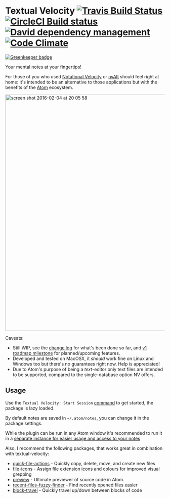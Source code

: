 # Textual Velocity [![Travis Build Status](http://travis-ci.org/viddo/atom-textual-velocity.png?branch=master)](http://travis-ci.org/viddo/atom-textual-velocity) [![CircleCI Build status](https://circleci.com/gh/viddo/atom-textual-velocity/tree/master.png?style=shield&circle-token=:circle-token)](https://circleci.com/gh/viddo/atom-textual-velocity) [![David dependency management](https://david-dm.org/viddo/atom-textual-velocity.svg)](https://david-dm.org/viddo/atom-textual-velocity) [![Code Climate](https://codeclimate.com/github/viddo/atom-textual-velocity/badges/gpa.svg)](https://codeclimate.com/github/viddo/atom-textual-velocity)

[![Greenkeeper badge](https://badges.greenkeeper.io/viddo/atom-textual-velocity.svg)](https://greenkeeper.io/)

Your mental notes at your fingertips!

For those of you who used [Notational Velocity](http://notational.net/) or [nvAlt](http://brettterpstra.com/projects/nvAlt/) should feel right at home: it's intended to be an alternative to those applications but with the benefits of the [Atom](https://atom.io/) ecosystem.

<img width="748" alt="screen shot 2016-02-04 at 20 05 58" src="https://cloud.githubusercontent.com/assets/978461/12831123/f48a5964-cb92-11e5-9752-859edd2ed3a9.png">

Caveats:
 - Still WIP, see the [change log](CHANGELOG.md) for what's been done so far, and [v1 roadmap milestone](https://github.com/viddo/atom-textual-velocity/milestones) for planned/upcoming features.
 - Developed and tested on MacOSX, it _should_ work fine on Linux and Windows too but there's no guarantees right now. Help is appreciated!
 - Due to Atom's purpose of being a _text_-editor only text files are intended to be supported, compared to the single-database option NV offers.

## Usage
Use the `Textual Velocity: Start Session` [command](https://atom.io/docs/v1.4.3/getting-started-atom-basics#command-palette) to get started, the package is lazy loaded.

By default notes are saved in `~/.atom/notes`, you can change it in the package settings.

While the plugin can be run in any Atom window it's recommended to run it in a [separate instance for easier usage and access to your notes](docs/recommended-usage/README.md)

Also, I recommend the following packages, that works great in combination with textual-velocity:
- [quick-file-actions](https://atom.io/packages/quick-file-actions) - Quickly copy, delete, move, and create new files
- [file-icons](https://atom.io/packages/file-icons) - Assign file extension icons and colours for improved visual grepping
- [preview](https://atom.io/packages/preview) - Ultimate previewer of source code in Atom.
- [recent-files-fuzzy-finder](https://atom.io/packages/recent-files-fuzzy-finder) - Find recently opened files easier
- [block-travel](https://atom.io/packages/block-travel) - Quickly travel up/down between blocks of code
